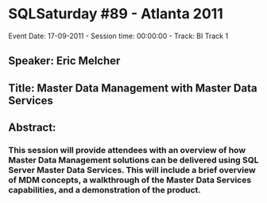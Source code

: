 # SQLSaturday #89 - Atlanta 2011
Event Date: 17-09-2011 - Session time: 00:00:00 - Track: BI Track 1
## Speaker: Eric Melcher
## Title: Master Data Management with Master Data Services
## Abstract:
### This session will provide attendees with an overview of how Master Data Management solutions can be delivered using SQL Server Master Data Services. This will include a brief overview of MDM concepts, a walkthrough of the Master Data Services capabilities, and a demonstration of the product.
